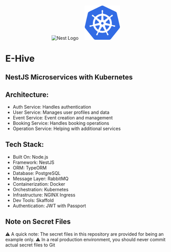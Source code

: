 <p align="center">
  <img src="https://nestjs.com/img/logo-small.svg" width="120" alt="Nest Logo" />&nbsp;&nbsp;&nbsp;&nbsp;
  <img src="https://github.com/kubernetes/kubernetes/raw/master/logo/logo.png" width="110" alt="Kubernetes Logo">
</p>

# E-Hive

## NestJS Microservices with Kubernetes

## Architecture:
- Auth Service: Handles authentication
- User Service: Manages user profiles and data
- Event Service: Event creation and management
- Booking Service: Handles booking operations
- Operation Service: Helping with additional services

## Tech Stack:
- Built On: Node.js
- Framework: NestJS
- ORM: TypeORM
- Database: PostgreSQL
- Message Layer: RabbitMQ
- Containerization: Docker
- Orchestration: Kubernetes
- Infrastructure: NGINX Ingress
- Dev Tools: Skaffold
- Authentication: JWT with Passport


## Note on Secret Files
⚠️ A quick note: The secret files in this repository are provided for being an example only.
⚠️ In a real production environment, you should never commit actual secret files to Git
